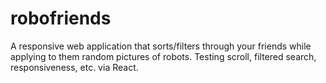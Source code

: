 # robofriends
A responsive web application that sorts/filters through your friends while applying to them random pictures of robots. Testing scroll, filtered search, responsiveness, etc. via React.
